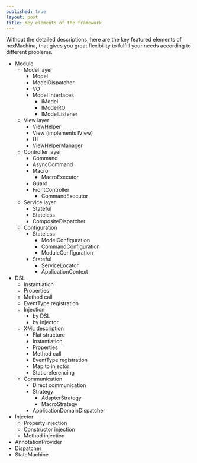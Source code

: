 ```yaml
---
published: true
layout: post
title: Key elements of the framework
---
```

Without the detailed descriptions, here are the key featured elements of hexMachina, that gives you great flexibility to fulfill your needs according to different problems.

 - Module 
	 - Model layer 
		 - Model 
		 - ModelDispatcher 
		 - VO 
		 - Model Interfaces
			 - IModel
			 - IModelRO
			 - IModelListener
	 - View layer
		 - ViewHelper
		 - View (implements IView)
		 - UI 
		 - ViewHelperManager
	 - Controller layer 
		 - Command 
		 - AsyncCommand 
		 - Macro 
			 - MacroExecutor 
		 - Guard
		 - FrontController
			 - CommandExecutor 
	 - Service layer 
		 - Stateful 
		 - Stateless
		 - CompositeDispatcher 
	 - Configuration 
		 - Stateless 
			 - ModelConfiguration
			 - CommandConfiguration 
			 - ModuleConfiguration
		 - Stateful 
			 - ServiceLocator 
			 - ApplicationContext 
 - DSL
	 - Instantiation 
	 - Properties 
	 - Method call 
	 - EventType registration 
	 - Injection
		 - by DSL 
		 - by Injector 
	 - XML description 
		 - Flat structure 
		 - Instantiation
		 - Properties 
		 - Method call 
		 - EventType registration 
		 - Map to injector 
		 - Staticreferencing 
	 - Communication 
		 - Direct communication 
		 - Strategy
			 - AdapterStrategy 
			 - MacroStrategy 
		 - ApplicationDomainDispatcher 
 - Injector
	 - Property injection
	 - Constructor injection
	 - Method injection
 - AnnotationProvider
 - Dispatcher 
 - StateMachine
